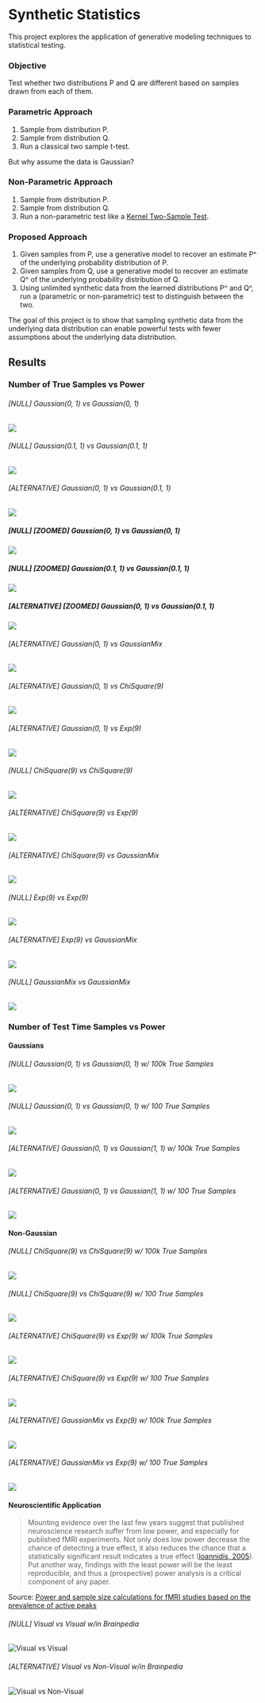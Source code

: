 # Synthetic Statistics
This project explores the application of generative modeling techniques to statistical testing.

### Objective
Test whether two distributions P and Q are different based on samples drawn from each of them.

### Parametric Approach
1) Sample from distribution P.
2) Sample from distribution Q.
3) Run a classical two sample t-test.

But why assume the data is Gaussian?

### Non-Parametric Approach
1) Sample from distribution P.
2) Sample from distribution Q.
3) Run a non-parametric test like a [Kernel Two-Sample Test](http://www.gatsby.ucl.ac.uk/~gretton/mmd/mmd.htm).

### Proposed Approach
1) Given samples from P, use a generative model to recover an estimate P^ of the underlying probability distribution of P.
2) Given samples from Q, use a generative model to recover an estimate Q^ of the underlying probability distribution of Q.
3) Using unlimited synthetic data from the learned distributions P^ and Q^, run a (parametric or non-parametric) test to distinguish between the two.

The goal of this project is to show that sampling synthetic data from the underlying data distribution can enable powerful tests with fewer assumptions about the underlying data distribution.

## Results
### Number of True Samples vs Power
###### [NULL] Gaussian(0, 1) vs Gaussian(0, 1)
![](examples/true_sample_size_vs_power/gaussian_0_vs_gaussian_0.png)

###### [NULL] Gaussian(0.1, 1) vs Gaussian(0.1, 1)
![](examples/true_sample_size_vs_power/gaussian_0_1_vs_gaussian_0_1.png)

###### [ALTERNATIVE] Gaussian(0, 1) vs Gaussian(0.1, 1)
![](examples/true_sample_size_vs_power/gaussian_0_vs_gaussian_0_1.png)

##### [NULL] [ZOOMED] Gaussian(0, 1) vs Gaussian(0, 1)
![](examples/true_sample_size_vs_power/zoomed_gaussian_0_vs_gaussian_0.png)

##### [NULL] [ZOOMED] Gaussian(0.1, 1) vs Gaussian(0.1, 1)
![](examples/true_sample_size_vs_power/zoomed_gaussian_0_1_vs_gaussian_0_1.png)

##### [ALTERNATIVE] [ZOOMED] Gaussian(0, 1) vs Gaussian(0.1, 1)
![](examples/true_sample_size_vs_power/zoomed_gaussian_0_vs_gaussian_0_1.png)

###### [ALTERNATIVE] Gaussian(0, 1) vs GaussianMix
![](examples/true_sample_size_vs_power/gaussian_0_vs_gaussian_mix.png)

###### [ALTERNATIVE] Gaussian(0, 1) vs ChiSquare(9)
![](examples/true_sample_size_vs_power/gaussian_0_vs_chi_9.png)

###### [ALTERNATIVE] Gaussian(0, 1) vs Exp(9)
![](examples/true_sample_size_vs_power/gaussian_0_vs_exp_9.png)

###### [NULL] ChiSquare(9) vs ChiSquare(9)
![](examples/true_sample_size_vs_power/chi_9_vs_chi_9.png)

###### [ALTERNATIVE] ChiSquare(9) vs Exp(9)
![](examples/true_sample_size_vs_power/chi_9_vs_exp_9.png)

###### [ALTERNATIVE] ChiSquare(9) vs GaussianMix
![](examples/true_sample_size_vs_power/chi_9_vs_gaussian_mix.png)

###### [NULL] Exp(9) vs Exp(9)
![](examples/true_sample_size_vs_power/exp_9_vs_exp_9.png)

###### [ALTERNATIVE] Exp(9) vs GaussianMix
![](examples/true_sample_size_vs_power/exp_9_vs_gaussian_mix.png)

###### [NULL] GaussianMix vs GaussianMix
![](examples/true_sample_size_vs_power/gaussian_mix_vs_gaussian_mix.png)


### Number of Test Time Samples vs Power
#### Gaussians
###### [NULL] Gaussian(0, 1) vs Gaussian(0, 1) w/ 100k True Samples
![](examples/test_time_sample_size_vs_power/gaussian_0_vs_gaussian_0.png)

###### [NULL] Gaussian(0, 1) vs Gaussian(0, 1) w/ 100 True Samples
![](examples/test_time_sample_size_vs_power/100_gaussian_0_vs_gaussian_0.png)

###### [ALTERNATIVE] Gaussian(0, 1) vs Gaussian(1, 1) w/ 100k True Samples
![](examples/test_time_sample_size_vs_power/gaussian_0_vs_gaussian_1.png)

###### [ALTERNATIVE] Gaussian(0, 1) vs Gaussian(1, 1) w/ 100 True Samples
![](examples/test_time_sample_size_vs_power/100_gaussian_0_vs_gaussian_1.png)

#### Non-Gaussian
###### [NULL] ChiSquare(9) vs ChiSquare(9) w/ 100k True Samples
![](examples/test_time_sample_size_vs_power/chi_9_vs_chi_9.png)

###### [NULL] ChiSquare(9) vs ChiSquare(9) w/ 100 True Samples
![](examples/test_time_sample_size_vs_power/100_chi_9_vs_chi_9.png)

###### [ALTERNATIVE] ChiSquare(9) vs Exp(9) w/ 100k True Samples
![](examples/test_time_sample_size_vs_power/chi_9_vs_exp_9.png)

###### [ALTERNATIVE] ChiSquare(9) vs Exp(9) w/ 100 True Samples
![](examples/test_time_sample_size_vs_power/100_chi_9_vs_exp_9.png)

###### [ALTERNATIVE] GaussianMix vs Exp(9) w/ 100k True Samples
![](examples/test_time_sample_size_vs_power/gaussian_mix_vs_exp_9.png)

###### [ALTERNATIVE] GaussianMix vs Exp(9) w/ 100 True Samples
![](examples/test_time_sample_size_vs_power/100_gaussian_mix_vs_exp_9.png)

#### Neuroscientific Application
> Mounting evidence over the last few years suggest that published neuroscience research suffer from low power, and especially
> for published fMRI experiments. Not only does low power decrease the chance of detecting a true effect, it also reduces the
> chance that a statistically significant result indicates a true effect ([Ioannidis, 2005](http://journals.plos.org/plosmedicine/article?id=10.1371/journal.pmed.0020124)). Put another way, findings with the
> least power will be the least reproducible, and thus a (prospective) power analysis is a critical component of any paper.
<!--
> In a scientific study, one typically aims for a statistical power of 80%, implying that a true effect in the population is
> detected with a 80% chance. Power computations allow researchers to compute the minimal number of subjects to obtain the
> aimed statistical power. As such, power calculations avoid spending time and money on studies that are futile, and also
> prevent wasting time and money adding extra subjects, when sufficient power was already available. -->

Source: [Power and sample size calculations for fMRI studies based on the prevalence of active peaks](https://www.biorxiv.org/content/biorxiv/early/2016/04/20/049429.full.pdf)

###### [NULL] Visual vs Visual w/in Brainpedia
![Visual vs Visual](examples/test_time_sample_size_vs_power/fmri_fdr_visual_vs_visual.png)

###### [ALTERNATIVE] Visual vs Non-Visual w/in Brainpedia
![Visual vs Non-Visual](examples/test_time_sample_size_vs_power/fmri_fdr_visual_vs_non_visual.png)
